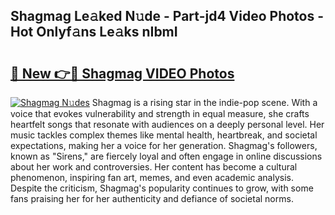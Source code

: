 ## Shagmag Le𝚊ked N𝚞de - Part-jd4 Video Photos - Hot Onlyf𝚊ns Le𝚊ks nIbmI

# <h2><a href="http://ac29259.deff.icu/?id=Shagmag">🔗 New 👉🔴 Shagmag VIDEO Photos</a></h2>

[![Shagmag N𝚞des](https://i.imgur.com/rIISA9y.gif)](http://ac29259.deff.icu/?id=Shagmag)
Shagmag is a rising star in the indie-pop scene. With a voice that evokes vulnerability and strength in equal measure, she crafts heartfelt songs that resonate with audiences on a deeply personal level. Her music tackles complex themes like mental health, heartbreak, and societal expectations, making her a voice for her generation. Shagmag's followers, known as "Sirens," are fiercely loyal and often engage in online discussions about her work and controversies. Her content has become a cultural phenomenon, inspiring fan art, memes, and even academic analysis. Despite the criticism, Shagmag's popularity continues to grow, with some fans praising her for her authenticity and defiance of societal norms.
